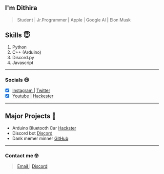 ## I'm Dithira
> Student |  Jr.Programmer | Apple | Google AI | Elon Musk

## Skills 😇                       
1. Python
2. C++ (Arduino)
3. Discord.py
4. Javascript

---
### Socials 😎
- [x] [Instagram ](https://www.instagram.com/dithirah/) | [Twitter ](https://twitter.com/dithira_h) 
- [x] [Youtube ](https://www.youtube.com/ditechvlog) | [Hackester ](https://www.hackster.io/dithirah)

---
## Major Projects 🥳
- Arduino Bluetooth Car [Hackster](https://www.hackster.io/dithirah/bluetooth-car-7b4826)
- Discord bot [Discord](https://discord.com/api/oauth2/authorize?client_id=899217298051706920&permissions=8&scope=bot)
- Dank memer minner [GitHub](https://github.com/dithira2007/Dank-memer-AFK)
---
### Contact me 🤓
> [Email ](dithira.h@gmail.com) | [Discord ](https://discord.com/users/795973302157443073/)


